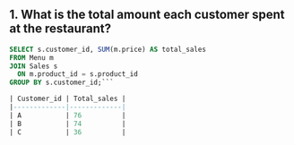 ## 1. What is the total amount each customer spent at the restaurant?

```sql
SELECT s.customer_id, SUM(m.price) AS total_sales
FROM Menu m
JOIN Sales s
  ON m.product_id = s.product_id
GROUP BY s.customer_id;```

| Customer_id | Total_sales |
|-------------|-------------|
| A           | 76          |
| B           | 74          |
| C           | 36          |
